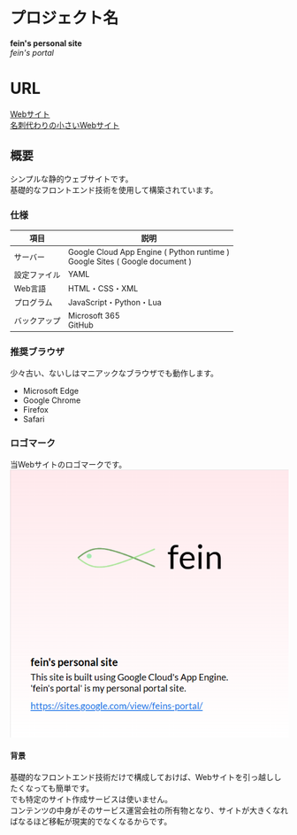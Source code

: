 # プロジェクト名
**fein's personal site**<br>
*fein's portal*

# URL
[Webサイト](https://fein-sites-dev1.ew.r.appspot.com/)<br>
[名刺代わりの小さいWebサイト](https://sites.google.com/view/feins-portal/)

## 概要
シンプルな静的ウェブサイトです。<br>
基礎的なフロントエンド技術を使用して構築されています。

### 仕様
| 項目 | 説明 |
|--|--|
| サーバー | Google Cloud App Engine ( Python runtime )<br>Google Sites ( Google document ) |
| 設定ファイル | YAML |
| Web言語 | HTML・CSS・XML |
| プログラム | JavaScript・Python・Lua |
| バックアップ | Microsoft 365<br>GitHub |

### 推奨ブラウザ
少々古い、ないしはマニアックなブラウザでも動作します。
* Microsoft Edge
* Google Chrome
* Firefox
* Safari

### ロゴマーク
当Webサイトのロゴマークです。<br>
![サイトのロゴマーク](/www/menu/banner.png)

#### 背景
基礎的なフロントエンド技術だけで構成しておけば、Webサイトを引っ越ししたくなっても簡単です。<br>
でも特定のサイト作成サービスは使いません。<br>
コンテンツの中身がそのサービス運営会社の所有物となり、サイトが大きくなればなるほど移転が現実的でなくなるからです。
